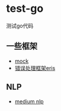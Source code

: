 # test-go

测试go代码

## 一些框架

- [mock](https://github.com/golang/mock)
- [错误处理框架eris](https://github.com/rotisserie/eris)

## NLP

- [medium nlp](https://medium.com/@sivssdn/golang-and-nlp-resources-4fec6fe49bb0)
